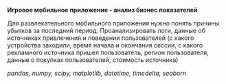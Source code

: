 **Игровое мобильное приложение - анализ бизнес показателей** 

Для развлекательного мобильного приложения нужно понять причины убытков за последний период. 
Проанализировать логи, данные об источниках привлечения и поведении пользователей (с какого устройства заходили, время начала и окончания сессии, 
с какого рекламного источника пришел пользователь, регион пользователя, данные о покупках пользователей, стоимость источника)

*pandas, numpy, scipy, matplotlib, datetime, timedelta, seaborn*
